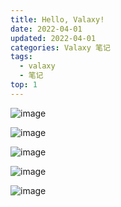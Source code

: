 ```yaml
---
title: Hello, Valaxy!
date: 2022-04-01
updated: 2022-04-01
categories: Valaxy 笔记
tags:
  - valaxy
  - 笔记
top: 1
---
```

<div class="flex flex-col">

<div class="flex grid-cols-3">
  <div>

  ![image](https://yunyoujun.cn/images/avatar.jpg)
  </div>

  <div>

  ![image](https://moey.cn/wallpaper/)
  </div>

  <div>

  ![image](https://yunyoujun.cn/images/avatar.jpg)
  </div>
</div>

<div class="flex grid-cols-2 justify-center items-center">

![image](https://cdn.yunyoujun.cn/img/bg/stars-timing-1.jpg)

![image](https://fastly.jsdelivr.net/gh/YunYouJun/cdn/img/bg/astronaut.webp)

</div>

</div>
